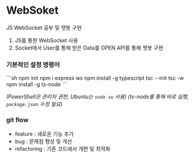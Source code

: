 # WebSoket
JS WebSocket 공부 및 챗봇 구현

1. JS를 통한 WebSocket 사용  
2. Socket에서 User를 통해 받은 Data를 OPEN API를 통해 챗봇 구현  

### 기본적인 설정 명령어
\`\`\`sh
npm init
npm i express ws
npm install -g typescript
tsc --init
tsc -w
npm install -g ts-node
\`\`\`

*(PowerShell은 관리자 권한, Ubuntu는 `sudo su` 사용)*
*(ts-node를 통해 바로 실행, `package.json` 수정 필요)*


### git flow
* feature : 새로운 기능 추가
* bug : 문제점 형성 및 개선
* refactoring : 기존 코드에서 개편 및 최적화
